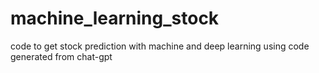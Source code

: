 # machine_learning_stock
code to get stock prediction with machine and deep learning using code generated from chat-gpt 
